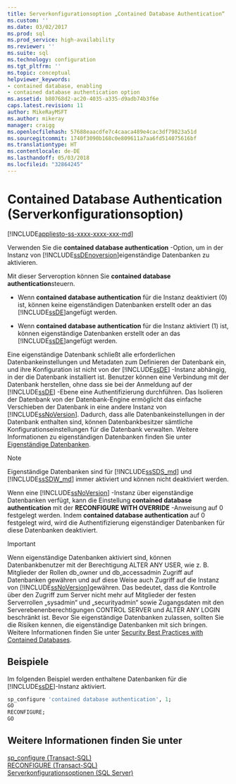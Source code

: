 ```yaml
---
title: Serverkonfigurationsoption „Contained Database Authentication“ | Microsoft-Dokumentation
ms.custom: ''
ms.date: 03/02/2017
ms.prod: sql
ms.prod_service: high-availability
ms.reviewer: ''
ms.suite: sql
ms.technology: configuration
ms.tgt_pltfrm: ''
ms.topic: conceptual
helpviewer_keywords:
- contained database, enabling
- contained database authentication option
ms.assetid: b80768d2-ac20-4035-a335-d9adb74b3f6e
caps.latest.revision: 11
author: MikeRayMSFT
ms.author: mikeray
manager: craigg
ms.openlocfilehash: 57688eaacdfe7c4caaca489e4cac3df79823a51d
ms.sourcegitcommit: 1740f3090b168c0e809611a7aa6fd514075616bf
ms.translationtype: HT
ms.contentlocale: de-DE
ms.lasthandoff: 05/03/2018
ms.locfileid: "32864245"
---
```

# <a name="contained-database-authentication-server-configuration-option"></a>Contained Database Authentication (Serverkonfigurationsoption)
[!INCLUDE[appliesto-ss-xxxx-xxxx-xxx-md](../../includes/appliesto-ss-xxxx-xxxx-xxx-md.md)]

  Verwenden Sie die **contained database authentication** -Option, um in der Instanz von [!INCLUDE[ssDEnoversion](../../includes/ssdenoversion-md.md)]eigenständige Datenbanken zu aktivieren.  
  
 Mit dieser Serveroption können Sie **contained database authentication**steuern.  
  
-   Wenn **contained database authentication** für die Instanz deaktiviert (0) ist, können keine eigenständigen Datenbanken erstellt oder an das [!INCLUDE[ssDE](../../includes/ssde-md.md)]angefügt werden.  
  
-   Wenn **contained database authentication** für die Instanz aktiviert (1) ist, können eigenständige Datenbanken erstellt oder an das [!INCLUDE[ssDE](../../includes/ssde-md.md)]angefügt werden.  
  
 Eine eigenständige Datenbank schließt alle erforderlichen Datenbankeinstellungen und Metadaten zum Definieren der Datenbank ein, und ihre Konfiguration ist nicht von der [!INCLUDE[ssDE](../../includes/ssde-md.md)] -Instanz abhängig, in der die Datenbank installiert ist. Benutzer können eine Verbindung mit der Datenbank herstellen, ohne dass sie bei der Anmeldung auf der [!INCLUDE[ssDE](../../includes/ssde-md.md)] -Ebene eine Authentifizierung durchführen. Das Isolieren der Datenbank von der Datenbank-Engine ermöglicht das einfache Verschieben der Datenbank in eine andere Instanz von [!INCLUDE[ssNoVersion](../../includes/ssnoversion-md.md)]. Dadurch, dass alle Datenbankeinstellungen in der Datenbank enthalten sind, können Datenbankbesitzer sämtliche Konfigurationseinstellungen für die Datenbank verwalten. Weitere Informationen zu eigenständigen Datenbanken finden Sie unter [Eigenständige Datenbanken](../../relational-databases/databases/contained-databases.md).  

> [!NOTE]
> Eigenständige Datenbanken sind für [!INCLUDE[ssSDS_md](../../includes/sssds-md.md)] und [!INCLUDE[ssSDW_md](../../includes/sssdw-md.md)] immer aktiviert und können nicht deaktiviert werden.
  
 Wenn eine [!INCLUDE[ssNoVersion](../../includes/ssnoversion-md.md)] -Instanz über eigenständige Datenbanken verfügt, kann die Einstellung **contained database authentication** mit der **RECONFIGURE WITH OVERRIDE** -Anweisung auf 0 festgelegt werden. Indem **contained database authentication** auf 0 festgelegt wird, wird die Authentifizierung eigenständiger Datenbanken für diese Datenbanken deaktiviert.  
  
> [!IMPORTANT]  
>  Wenn eigenständige Datenbanken aktiviert sind, können Datenbankbenutzer mit der Berechtigung ALTER ANY USER, wie z. B. Mitglieder der Rollen db_owner und db_accessadmin Zugriff auf Datenbanken gewähren und auf diese Weise auch Zugriff auf die Instanz von [!INCLUDE[ssNoVersion](../../includes/ssnoversion-md.md)]gewähren. Das bedeutet, dass die Kontrolle über den Zugriff zum Server nicht mehr auf Mitglieder der festen Serverrollen „sysadmin“ und „securityadmin“ sowie Zugangsdaten mit den Serverebenenberechtigungen CONTROL SERVER und ALTER ANY LOGIN beschränkt ist. Bevor Sie eigenständige Datenbanken zulassen, sollten Sie die Risiken kennen, die eigenständige Datenbanken mit sich bringen. Weitere Informationen finden Sie unter [Security Best Practices with Contained Databases](../../relational-databases/databases/security-best-practices-with-contained-databases.md).  
  
## <a name="examples"></a>Beispiele  
 Im folgenden Beispiel werden enthaltene Datenbanken für die [!INCLUDE[ssDE](../../includes/ssde-md.md)]-Instanz aktiviert.  
  
```sql  
sp_configure 'contained database authentication', 1;  
GO  
RECONFIGURE;  
GO  
```  
  
## <a name="see-also"></a>Weitere Informationen finden Sie unter  
 [sp_configure &#40;Transact-SQL&#41;](../../relational-databases/system-stored-procedures/sp-configure-transact-sql.md)   
 [RECONFIGURE &#40;Transact-SQL&#41;](../../t-sql/language-elements/reconfigure-transact-sql.md)   
 [Serverkonfigurationsoptionen &#40;SQL Server&#41;](../../database-engine/configure-windows/server-configuration-options-sql-server.md)  
  
  
